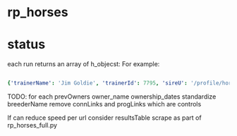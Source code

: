 # rp_horses

# status

each run returns an array of h_objecst:
For example:

```yaml

{'trainerName': 'Jim Goldie', 'trainerId': 7795, 'sireU': '/profile/horse/859275/gleneagles', 'sireId': 859275, 'retrievedAt': datetime.datetime(2023, 5, 4, 15, 3, 49, 415587, tzinfo=<DstTzInfo 'Europe/Berlin' CEST+2:00:00 DST>), 'progLinks': ['/profile/horse/859275/gleneagles', '/profile/horse/859520/antique-platinum', '/profile/horse/657462/holy-roman-emperor'], 'prevOwners': [{'name': 'Summerstorm Bloodstock Ltd', 'dateTo': datetime.datetime(2023, 5, 4, 0, 0, tzinfo=<DstTzInfo 'Europe/Berlin' CEST+2:00:00 DST>)}, {'name': 'Summerstorm Bloodstock Ltd', 'dateTo': datetime.datetime(2023, 5, 4, 0, 0, tzinfo=<DstTzInfo 'Europe/Berlin' CEST+2:00:00 DST>)}], 'ownerId': 306424, 'isGray': False, 'isGelded': False, 'isFemale': True, 'horseName': 'cosa-sara', 'horseId': '3125293', 'gender': 'm', 'dob': '09Mar18', 'damU': '/profile/horse/859520/antique-platinum', 'damSireU': '/profile/horse/657462/holy-roman-emperor', 'damSireId': 657462, 'damId': 859520, 'connLinks': ['/profile/trainer/7795/jim-goldie', '/profile/owner/306424/summerstorm-bloodstock-ltd'], 'color': 'b', 'breederName': 'moyglare stud farms ltd'}

```


TODO:
for each prevOwners owner_name ownership_dates 
standardize breederName <there are no slugs>
remove connLinks and progLinks which are controls

If can reduce speed per url consider resultsTable scrape as part of rp_horses_full.py
